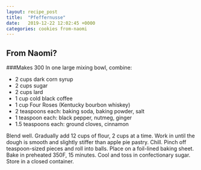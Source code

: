 ```yaml
---
layout: recipe_post
title:  "Pfeffernusse"
date:   2019-12-22 12:02:45 +0000
categories: cookies from-naomi
---
```


## From Naomi?
###Makes 300
In one large mixing bowl, combine:
* 2 cups dark corn syrup
* 2 cups sugar
* 2 cups lard
* 1 cup cold black coffee
* 1 cup Four Roses (Kentucky bourbon whiskey)
* 2 teaspoons each: baking soda, baking powder, salt
* 1 teaspoon each: black pepper, nutmeg, ginger
* 1.5 teaspoons each: ground cloves, cinnamon 

Blend well. Gradually add 12 cups of flour, 2 cups at a time. Work in until the dough is smooth and slightly stiffer than apple pie pastry. Chill. Pinch off teaspoon-sized pieces and roll into balls. Place on a foil-lined baking sheet. Bake in preheated 350F, 15 minutes. Cool and toss in confectionary sugar. Store in a closed container.
 
